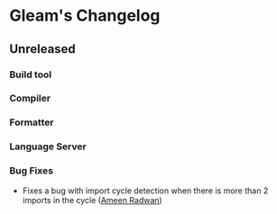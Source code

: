 # Gleam's Changelog

## Unreleased

### Build tool

### Compiler

### Formatter

### Language Server

### Bug Fixes

- Fixes a bug with import cycle detection when there is more than 2 imports in the cycle
  ([Ameen Radwan](https://github.com/Acepie))